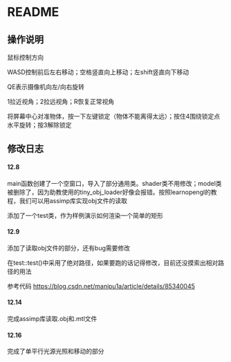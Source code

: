 # README

## 操作说明

鼠标控制方向

WASD控制前后左右移动；空格竖直向上移动；左shift竖直向下移动

QE表示摄像机向左/向右旋转

1拉近视角；2拉远视角；R恢复正常视角

将屏幕中心对准物体，按一下左键锁定（物体不能离得太远）；按住4围绕锁定点水平旋转；按3解除锁定



## 修改日志

#### 12.8

main函数创建了一个空窗口，导入了部分通用类。shader类不用修改；model类被删除了，因为助教使用的tiny_obj_loader好像会报错。按照learnopengl的教程，我们可以用assimp库实现obj文件的读取

添加了一个test类，作为样例演示如何渲染一个简单的矩形

#### 12.9

添加了读取obj文件的部分，还有bug需要修改

在test::test()中采用了绝对路径，如果要跑的话记得修改，目前还没摸索出相对路径的用法

参考代码 https://blog.csdn.net/manipu1a/article/details/85340045

#### 12.14

完成assimp库读取.obj和.mtl文件

#### 12.16

完成了单平行光源光照和移动的部分
